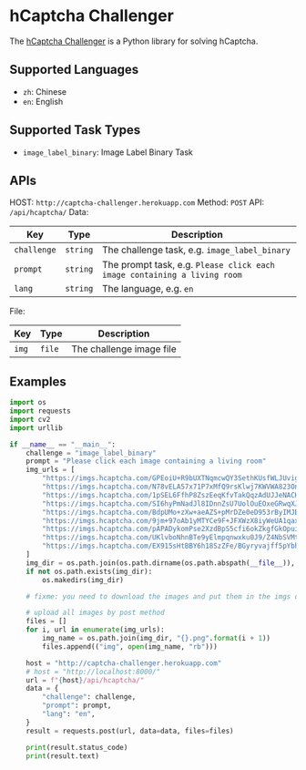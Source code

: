 # hCaptcha Challenger

The [hCaptcha Challenger](https://github.com/QIN2DIM/hcaptcha-challenger) is a Python library for solving hCaptcha.

## Supported Languages

- `zh`: Chinese
- `en`: English

## Supported Task Types

- `image_label_binary`: Image Label Binary Task

## APIs

HOST: `http://captcha-challenger.herokuapp.com`
Method: `POST`
API: `/api/hcaptcha/`
Data:

| Key         | Type     | Description                                                              |
| ----------- | -------- | ------------------------------------------------------------------------ |
| `challenge` | `string` | The challenge task, e.g. `image_label_binary`                            |
| `prompt`    | `string` | The prompt task, e.g. `Please click each image containing a living rοom` |
| `lang`      | `string` | The language, e.g. `en`                                                  |

File:

| Key   | Type   | Description              |
| ----- | ------ | ------------------------ |
| `img` | `file` | The challenge image file |

## Examples

```python
import os
import requests
import cv2
import urllib

if __name__ == "__main__":
    challenge = "image_label_binary"
    prompt = "Please click each image containing a living rοom"
    img_urls = [
        "https://imgs.hcaptcha.com/GPEoiU+R9bUXTNqmcwQY3SethKUsfWLJUvigkUD1WIz7ShysOtrNzEQ6FtVGfxEkcPhyx4FSj+6URKFDVDo1yvejDFnQs6JYpP+/5VaY0iuc0VCk+XoKGiDU/vXeinlX+m3T+b+wvBeSz7hmdHLPARa6zeqgEMKb8fzODgSYGHjNmHBrwZKEVsqOZW4=/5xjvDyzFXjOozzB",
        "https://imgs.hcaptcha.com/N78vELA57x71P7xMfQ9rsKlwj7KWVWA823On41aBjRYeDycS/ObU4ZjXyfHXrUUZv/ZRDaupV1rFs1ZgKmhnhi+gmVJJ+pz6gLvoT1jAUOfGg69pF1Cy4Ct5QNVnbhyD1iYpfDdE0FrESqcZ1iRkY62EouI+wTWqzpa+EE5J+Btz8Zf72YyaWVdlUPg=44a04At4xqm458/p",
        "https://imgs.hcaptcha.com/1pSEL6FfhP8ZszEeqKfvTakQqzAdUJJeNACH3Sk9BxLz7AGFmmPQCF8OL6sE2UPHxecWO7ZaHrI/sPEcy1HPwdpvHJBNizaimOMcVW8KW9jzsSaU+8hExQuH07wXx3uzfADDYnnbMAVa89qf7SzL1pxp4KAjgyePJJuwexNBzzjelcVeWBhApRJtJMw=DI98ApAqjWBuMCZk",
        "https://imgs.hcaptcha.com/SI6hyPmNadJl8IDnnZsU7UolOuEOxeGRwqXJtWS/uSiUpA6/GnaePfbTugFZPyAyNa0c5iBnoimpnPh5DwVixLK6JIgo36sEMF15FdF5Xz4t8I5EN4o16CpKPOJLicAdaj3lVpvfPebpT3gzt95L0BYZed8Dg+3fxLL0/yVHb+H0AXMJiYIZXJvbfJI=qbqFvplUh4e9e29g",
        "https://imgs.hcaptcha.com/BdpUMo+zXw+aeAZS+pMrDZe0eD953rByIMJBZWdqt5HpIXmH4ec2DNL5szlLDA9Tfbw3JjYU/AoSegO89WGTja1Rgux26ieD3VcKC92Bbe57hujVh/cKECvBAeqb1Zc5OqtrUXZeESzTEPanUELoNO89A6eACbxeDKMJg3Z8I1PWyD/Vt25Yb6nEiT0=EFTyypD8F4x3toNu",
        "https://imgs.hcaptcha.com/9jm+97oAb1yMTYCe9F+JFXWzX8iyWeUA1qax56bPI3+douDzOF8Wa/hY0cJ6ZD3HETpjs6pAzur4CBnNoWKEKFoIKI0D5zjpD9uAGdohG0nZAB1vUwSkUDVoWFYQJq01HGe9Dm8DGJXl40blNSVRiPkUy86JbKFILKJ1o8KO3ybdQrBHrto0kImF/NI=unPpVZ/Eq3mV9Fw7",
        "https://imgs.hcaptcha.com/pAPADykomPse2XzdBpS5cfi6okZkgfGkOpuiB4znulKcuk4nvmlQ3kKHxxkWyGnDwpqW3zrA16whnvD6tiL8RYh0SBXcAeM+/VHS/TytRzMuJGRMi28cN+zXE0BNLnH3JhG1GC/nX7e1iys167oUBazroIn78IbJVTm6C8FdbvIrXnttHLgwX4AcgcI=PsgmVZvN6rsM6QNR",
        "https://imgs.hcaptcha.com/UKlvboNhnBTe9yElmpqnwxku0J9/Z4NbSVMt7C7nkcGX9XtE9W37kLT6rmqAXBCyrjq75O6TgB2tUH+K3cxkpjMr9r34mobHtFY1e+3077zTsIUcuFedSF1mjZQOlE7CX5gNskHD2iGX1RrV+KJEg/Evx2HvIaPHm7W7Hl73gzVgAYLZVbQGsfLYIXs=ZRHGGWSGBQFI4K74",
        "https://imgs.hcaptcha.com/EX915sHtBBY6h18SzZFe/BGyryvajff5pYbhsETEU49n8gJHuoGkyx/TYzhP3QgUW/ZfAoW5mc27oD6HfkpLGHNUxuGqQtD8sTnJWthSsWrASpzwVPCi+T5qzSBHPxj3eHUx1WKM10pzOA+X06vUr7ROSyepboL9rKlw2p2OwmSoMCLtn3trQdmSnB0=UJx3T+ODP1EYdlKP",
    ]
    img_dir = os.path.join(os.path.dirname(os.path.abspath(__file__)), "imgs")
    if not os.path.exists(img_dir):
        os.makedirs(img_dir)

    # fixme: you need to download the images and put them in the imgs directory

    # upload all images by post method
    files = []
    for i, url in enumerate(img_urls):
        img_name = os.path.join(img_dir, "{}.png".format(i + 1))
        files.append(("img", open(img_name, "rb")))

    host = "http://captcha-challenger.herokuapp.com"
    # host = "http://localhost:8000/"
    url = f"{host}/api/hcaptcha/"
    data = {
        "challenge": challenge,
        "prompt": prompt,
        "lang": "en",
    }
    result = requests.post(url, data=data, files=files)

    print(result.status_code)
    print(result.text)

```
